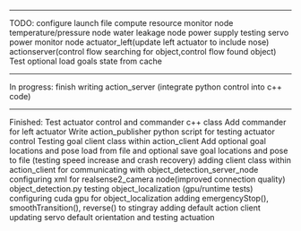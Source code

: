 ______
TODO:
configure launch file
compute resource monitor node
temperature/pressure node
water leakage node
power supply testing
servo power monitor node
actuator_left(update left actuator to include nose)
actionserver(control flow searching for object,control flow found object)
Test optional load goals state from cache

______
In progress:
finish writing action_server (integrate python control into c++ code)
______
Finished:
Test actuator control and commander c++ class
Add commander for left actuator
Write action_publisher python script for testing actuator control
Testing goal client class within action_client 
Add optional goal locations and pose load from file and optional save goal locations and pose to file (testing speed increase and crash recovery)
adding client class within action_client for communicating with object_detection_server_node
configuring xml for realsense2_camera node(improved connection quality)
object_detection.py
testing object_localization (gpu/runtime tests)
configuring cuda gpu for object_localization
adding emergencyStop(), smoothTransition(), reverse() to stingray
adding default action client
updating servo default orientation and testing actuation
